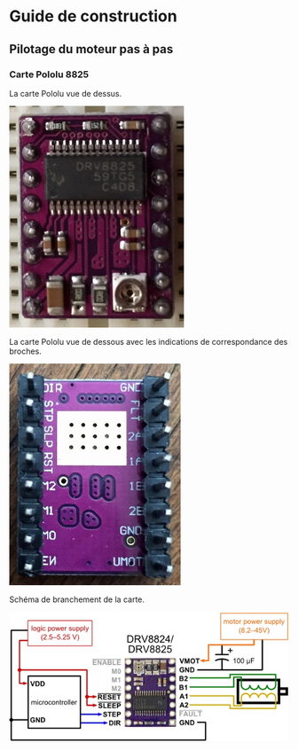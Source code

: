 # Guide de construction

## Pilotage du moteur pas à pas

### Carte Pololu 8825
La carte Pololu vue de dessus.

![Pololu8825-Top](./Pictures/Pololu8825-Top.jpg)

La carte Pololu vue de dessous avec les indications de correspondance des broches.

![Pololu8825-Below](./Pictures/Pololu8825-Below.jpg)

Schéma de branchement de la carte.

![Pololu8825-Wiring](./Pictures/Pololu8825-Wiring.jpg)

